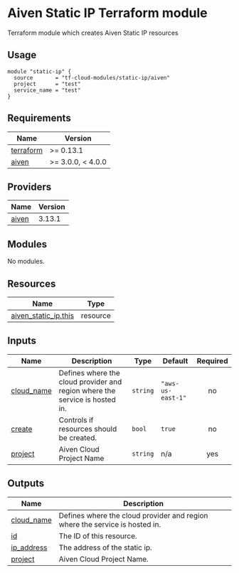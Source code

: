 # Aiven Static IP Terraform module

Terraform module which creates Aiven Static IP resources

## Usage

```hcl
module "static-ip" {
  source       = "tf-cloud-modules/static-ip/aiven"
  project      = "test"
  service_name = "test"
}
```

<!-- BEGIN_TF_DOCS -->
## Requirements

| Name | Version |
|------|---------|
| <a name="requirement_terraform"></a> [terraform](#requirement\_terraform) | >= 0.13.1 |
| <a name="requirement_aiven"></a> [aiven](#requirement\_aiven) | >= 3.0.0, < 4.0.0 |

## Providers

| Name | Version |
|------|---------|
| <a name="provider_aiven"></a> [aiven](#provider\_aiven) | 3.13.1 |

## Modules

No modules.

## Resources

| Name | Type |
|------|------|
| [aiven_static_ip.this](https://registry.terraform.io/providers/aiven/aiven/latest/docs/resources/static_ip) | resource |

## Inputs

| Name | Description | Type | Default | Required |
|------|-------------|------|---------|:--------:|
| <a name="input_cloud_name"></a> [cloud\_name](#input\_cloud\_name) | Defines where the cloud provider and region where the service is hosted in. | `string` | `"aws-us-east-1"` | no |
| <a name="input_create"></a> [create](#input\_create) | Controls if resources should be created. | `bool` | `true` | no |
| <a name="input_project"></a> [project](#input\_project) | Aiven Cloud Project Name | `string` | n/a | yes |

## Outputs

| Name | Description |
|------|-------------|
| <a name="output_cloud_name"></a> [cloud\_name](#output\_cloud\_name) | Defines where the cloud provider and region where the service is hosted in. |
| <a name="output_id"></a> [id](#output\_id) | The ID of this resource. |
| <a name="output_ip_address"></a> [ip\_address](#output\_ip\_address) | The address of the static ip. |
| <a name="output_project"></a> [project](#output\_project) | Aiven Cloud Project Name. |
<!-- END_TF_DOCS -->